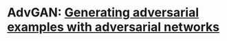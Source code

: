 # AdvGAN: [Generating adversarial examples with adversarial networks](https://arxiv.org/abs/1801.02610)
